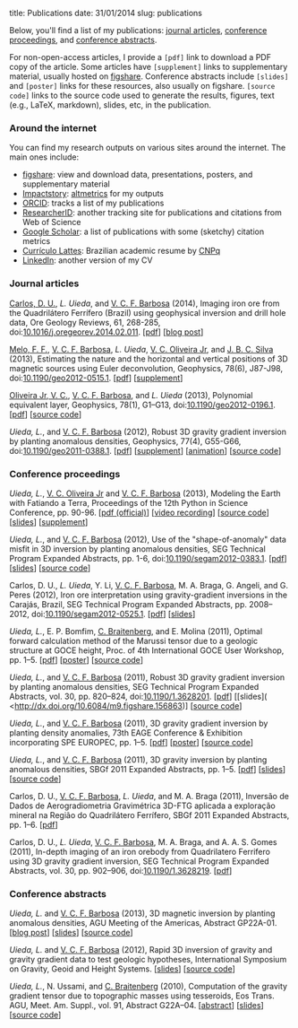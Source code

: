 title: Publications
date: 31/01/2014
slug: publications

Below, you'll find a list of my publications:
[journal articles](#articles),
[conference proceedings](#proceedings),
and [conference abstracts](#conference-abstracts).

For non-open-access articles,
I provide a `[pdf]` link to download a PDF copy of the article.
Some articles have `[supplement]` links to supplementary material,
usually hosted on [figshare](http://figshare.com/).
Conference abstracts include `[slides]` and `[poster]` links
for these resources, also usually on figshare.
`[source code]` links to
the source code used to generate
the results, figures, text (e.g., LaTeX, markdown), slides, etc,
in the publication.

### Around the internet

You can find my research outputs on various sites around the internet.
The main ones include:

* [figshare](http://figshare.com/authors/Leonardo%20Uieda/97471): view and
  download data, presentations, posters, and supplementary material
* [Impactstory](http://impactstory.org/leouieda):
  [altmetrics](http://en.wikipedia.org/wiki/Altmetrics) for my outputs
* [ORCID](http://orcid.org/0000-0001-6123-9515): tracks a list of my
  publications
* [ResearcherID](http://www.researcherid.com/rid/G-3258-2012): another tracking
  site for publications and citations from Web of Science
* [Google Scholar](http://scholar.google.com.br/citations?user=qfmPrUEAAAAJ):
  a list of publications with some (sketchy) citation metrics
* [Currículo Lattes](http://buscatextual.cnpq.br/buscatextual/visualizacv.do?metodo=apresentar&id=K4267185H6):
  Brazilian academic resume by [CNPq](http://www.cnpq.br/)
* [LinkedIn](http://www.linkedin.com/in/uieda): another version of my CV

<h3 id="articles">Journal articles</h3>

[Carlos, D. U.][dio], *L. Uieda*, and [V. C. F. Barbosa][valeria] (2014),
Imaging iron ore from the Quadrilátero Ferrífero (Brazil) using geophysical
inversion and drill hole data,
Ore Geology Reviews, 61, 268-285,
doi:[10.1016/j.oregeorev.2014.02.011](http://dx.doi.org/10.1016/j.oregeorev.2014.02.011).
[[pdf](/pdf/paper-quadrilatero-2014.pdf)]
[[blog post](/posts/2014-03-17-new-paper-quadrilatero.html)]

[Melo, F. F.][figura], [V. C. F. Barbosa][valeria], *L. Uieda*,
[V. C. Oliveira Jr][birocoles],
and [J. B. C. Silva][jb] (2013),
Estimating the nature and the horizontal and vertical positions
of 3D magnetic sources using Euler deconvolution,
Geophysics, 78(6), J87-J98,
doi:[10.1190/geo2012-0515.1](http://dx.doi.org/10.1190/geo2012-0515.1).
[[pdf](/pdf/paper-euler-plateau-2013.pdf)]
[[supplement](http://dx.doi.org/10.6084/m9.figshare.649433)]

[Oliveira Jr, V. C.][birocoles], [V. C. F. Barbosa][valeria], and
*L. Uieda* (2013),
Polynomial equivalent layer, Geophysics, 78(1), G1–G13,
doi:[10.1190/geo2012-0196.1](http://library.seg.org/doi/abs/10.1190/geo2012-0196.1).
[[pdf](/pdf/paper-polynomial-eqlayer-2013.pdf)]
[[source code](
https://github.com/leouieda/fatiando/blob/master/fatiando/gravmag/eqlayer.py)]

*Uieda, L.*, and [V. C. F. Barbosa][valeria] (2012),
Robust 3D gravity gradient inversion by planting anomalous densities,
Geophysics, 77(4), G55-G66,
doi:[10.1190/geo2011-0388.1](http://library.seg.org/doi/abs/10.1190/geo2011-0388.1).
[[pdf](/pdf/paper-planting-anomalous-densities-2012.pdf)]
[[supplement](http://dx.doi.org/10.6084/m9.figshare.91574)]
[[animation](http://dx.doi.org/10.6084/m9.figshare.91469)]
[[source code](https://github.com/pinga-lab/paper-planting-densities)]

<h3 id="proceedings">Conference proceedings</h3>

*Uieda, L.*, [V. C. Oliveira Jr][birocoles] and [V. C. F. Barbosa][valeria]
(2013),
Modeling the Earth with Fatiando a Terra,
Proceedings of the 12th Python in Science Conference, pp. 90-96.
[[pdf (official)](http://conference.scipy.org/proceedings/scipy2013/uieda.html)]
[[video recording](http://www.youtube.com/watch?v=Ec38h1oB8cc)]
[[source code](https://github.com/leouieda/scipy2013)]
[[slides](http://leouieda.github.io/scipy2013/?theme=night#/)]
[[supplement](http://dx.doi.org/10.6084/m9.figshare.708390)]

*Uieda, L.*, and [V. C. F. Barbosa][valeria] (2012),
Use of the "shape-of-anomaly" data misfit in 3D inversion by planting
anomalous densities, SEG Technical Program Expanded Abstracts, pp. 1-6,
doi:[10.1190/segam2012-0383.1](http://library.seg.org/doi/abs/10.1190/segam2012-0383.1).
[[pdf](/pdf/seg-2012.pdf)]
[[slides](http://dx.doi.org/10.6084/m9.figshare.156864)]
[[source code](https://github.com/leouieda/seg2012)]

Carlos, D. U., *L. Uieda*, Y. Li, [V. C. F. Barbosa][valeria], M. A. Braga,
G. Angeli, and G. Peres (2012),
Iron ore interpretation using gravity-gradient inversions in the Carajás,
Brazil, SEG Technical Program Expanded Abstracts, pp. 2008–2012,
doi:[10.1190/segam2012-0525.1](http://library.seg.org/doi/abs/10.1190/segam2012-0525.1).
[[pdf](/pdf/seg-carlos-2012.pdf)]
[[slides](http://dx.doi.org/10.6084/m9.figshare.156865)]

*Uieda, L.*, E. P. Bomfim, [C. Braitenberg][carla], and E. Molina (2011),
Optimal forward calculation method of the Marussi tensor due to a geologic
structure at GOCE height,
Proc. of 4th International GOCE User Workshop, pp. 1–5.
[[pdf](/pdf/goce-2011.pdf)]
[[poster](http://dx.doi.org/10.6084/m9.figshare.92624)]
[[source code](https://github.com/leouieda/goce2011)]

*Uieda, L.*, and [V. C. F. Barbosa][valeria] (2011),
Robust 3D gravity gradient inversion by planting anomalous densities,
SEG Technical Program Expanded Abstracts, vol. 30, pp. 820–824,
doi:[10.1190/1.3628201](http://library.seg.org/doi/abs/10.1190/1.3628201).
[[pdf](/pdf/seg-2011.pdf)]
[[slides]( <http://dx.doi.org/10.6084/m9.figshare.156863)]
[[source code](https://github.com/leouieda/seg2011)]

*Uieda, L.*, and [V. C. F. Barbosa][valeria] (2011),
3D gravity gradient inversion by planting density anomalies,
73th EAGE Conference & Exhibition incorporating SPE EUROPEC, pp. 1–5.
[[pdf](/pdf/eage-2011.pdf)]
[[poster](http://dx.doi.org/10.6084/m9.figshare.91511)]
[[source code](https://github.com/leouieda/eage2011)]

*Uieda, L.*, and [V. C. F. Barbosa][valeria] (2011),
3D gravity inversion by planting anomalous densities,
SBGf 2011 Expanded Abstracts, pp. 1–5.
[[pdf](/pdf/sbgf-2011.pdf)]
[[slides](http://dx.doi.org/10.6084/m9.figshare.156861)]
[[source code](https://github.com/leouieda/sbgf2011)]

Carlos, D. U., [V. C. F. Barbosa][valeria], *L. Uieda*, and M. A. Braga
(2011),
Inversão de Dados de Aerogradiometria Gravimétrica 3D-FTG aplicada a exploração
mineral na Região do Quadrilátero Ferrífero,
SBGf 2011 Expanded Abstracts, pp. 1–6.
[[pdf](/pdf/sbgf-carlos-2011.pdf)]

Carlos, D. U., *L. Uieda*, [V. C. F. Barbosa][valeria], M. A. Braga, and
A. A. S. Gomes (2011),
In-depth imaging of an iron orebody from Quadrilatero Ferrifero using 3D
gravity gradient inversion, SEG Technical Program Expanded Abstracts, vol. 30,
pp. 902–906,
doi:[10.1190/1.3628219](http://library.seg.org/doi/abs/10.1190/1.3628219).
[[pdf](/pdf/seg-carlos-2011.pdf)]

<h3 id="conference-abstracts">Conference abstracts</h3>

*Uieda, L.* and [V. C. F. Barbosa][valeria] (2013),
3D magnetic inversion by planting anomalous densities,
AGU Meeting of the Americas, Abstract GP22A-01.
[[blog post](
http://fatiando.org/blog/2013-05-27-agu-meeting-of-the-americas.html)]
[[slides](http://dx.doi.org/10.6084/m9.figshare.703651)]
[[source code](https://github.com/leouieda/agu-cancun2013)]

*Uieda, L.* and [V. C. F. Barbosa][valeria] (2012),
Rapid 3D inversion of gravity and gravity gradient data to test geologic
hypotheses,
International Symposium on Gravity, Geoid and Height Systems.
[[slides](http://dx.doi.org/10.6084/m9.figshare.156859)]
[[source code](https://github.com/leouieda/gghs2012)]

*Uieda, L.*, N. Ussami, and [C. Braitenberg][carla] (2010),
Computation of the gravity gradient tensor due to topographic masses
using tesseroids, Eos Trans. AGU, Meet. Am. Suppl., vol. 91, Abstract G22A–04.
[[abstract](http://www.agu.org/cgi-bin/SFgate/SFgate?language=English&verbose=0&listenv=table&application=ja10&convert=&converthl=&refinequery=&formintern=&formextern=&transquery=au=uieda&_lines=&multiple=0&descriptor=/data/epubs/wais/indexes/ja10/ja10%7C1000%7C3828%7CComputation%20of%20the%20gravity%20gradient%20tensor%20due%20to%20topographic%20masses%20using%20tesseroids%7CHTML%7Clocalhost:0%7C/data/epubs/wais/indexes/ja10/ja10%7C2890230%202894058%20/data2/epubs/wais/data/ja10/ja10.txt)]
[[slides](http://dx.doi.org/10.6084/m9.figshare.156858)]
[[source code](https://github.com/leouieda/agu2010)]

[birocoles]: http://fatiando.org/people/oliveira-jr/
[valeria]: http://lattes.cnpq.br/0391036221142471
[jb]: http://lattes.cnpq.br/1870725463184491
[figura]: http://lattes.cnpq.br/6001771792254742
[carla]: http://www2.units.it/geodin/biobraitenberg.html
[dio]: http://lattes.cnpq.br/2302002033171923
